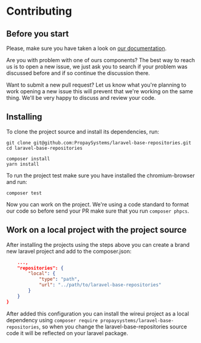# Contributing

## Before you start

Please, make sure you have taken a look on [our documentation](https://docs.propay.co.za/).

Are you with problem with one of ours components? The best way to reach us is to
open a new issue, we just ask you to search if your problem was discussed before
and if so continue the discussion there.

Want to submit a new pull request? Let us know what you're planning to work opening a
new issue this will prevent that we're working on the same thing. We'll be very happy
to discuss and review your code.

## Installing

To clone the project source and install its dependencies, run:

```shell
git clone git@github.com:PropaySystems/laravel-base-repositories.git
cd laravel-base-repositories

composer install
yarn install
```

To run the project test make sure you have installed the chromium-browser and run:

```shell
composer test
```

Now you can work on the project. We're using a code standard to format our code
so before send your PR make sure that you run ` composer phpcs `.

## Work on a local project with the project source

After installing the projects using the steps above you can create a brand new laravel
project and add to the composer.json:

```json
    ...,
    "repositories": {
        "local": {
            "type": "path",
            "url": "../path/to/laravel-base-repositories"
        }
    }
}
```

After added this configuration you can install the wireui project as a local dependency
using ` composer require propaysystems/laravel-base-repositories `, so when you change the laravel-base-repositories source code
it will be reflected on your laravel package.

